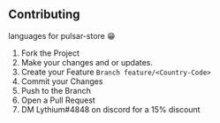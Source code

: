 ## Contributing

languages for pulsar-store :grin:


1. Fork the Project
2. Make your changes and or updates.
3. Create your Feature `Branch feature/<Country-Code>`
4. Commit your Changes
5. Push to the Branch
6. Open a Pull Request
7. DM Lythium#4848 on discord for a 15% discount
